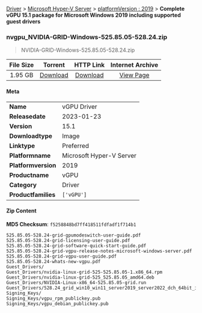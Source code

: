 
[Driver](/README.md)  >  [Microsoft Hyper-V Server](/index/Driver/Microsoft_Hyper-V_Server.md)  >  [platformVersion : 2019](/index/Driver/Microsoft_Hyper-V_Server/2019.md)  >  **Complete vGPU 15.1 package for Microsoft Windows 2019 including supported guest drivers**


### nvgpu_NVIDIA-GRID-Windows-525.85.05-528.24.zip

> NVIDIA-GRID-Windows-525.85.05-528.24.zip   

| **File Size** | **Torrent**  | **HTTP Link** | **Internet Archive** |
|:-------------:|:------------:|:-------------:|:--------------------:|
| 1.95 GB |  [Download](https://archive.org/download/nvgpu_NVIDIA-GRID-Windows-525.85.05-528.24.zip/nvgpu_NVIDIA-GRID-Windows-525.85.05-528.24.zip_archive.torrent)       | [Download](https://archive.org/compress/nvgpu_NVIDIA-GRID-Windows-525.85.05-528.24.zip) | [View Page](https://archive.org/details/nvgpu_NVIDIA-GRID-Windows-525.85.05-528.24.zip)       |

#### Meta

<table>
<tr><td><strong>Name</strong></td><td>vGPU Driver</td></tr>
<tr><td><strong>Releasedate</strong></td><td>2023-01-23</td></tr>
<tr><td><strong>Version</strong></td><td>15.1</td></tr>
<tr><td><strong>Downloadtype</strong></td><td>Image</td></tr>
<tr><td><strong>Linktype</strong></td><td>Preferred</td></tr>
<tr><td><strong>Platformname</strong></td><td>Microsoft Hyper-V Server</td></tr>
<tr><td><strong>Platformversion</strong></td><td>2019</td></tr>
<tr><td><strong>Productname</strong></td><td>vGPU</td></tr>
<tr><td><strong>Category</strong></td><td>Driver</td></tr>
<tr><td><strong>Productfamilies</strong></td><td><code>['vGPU']</code></td></tr>
</table>

#### Zip Content

**MD5 Checksum**: `f5258848bd7ff418511fdfadf1f714b1`

```text
525.85.05-528.24-grid-gpumodeswitch-user-guide.pdf
525.85.05-528.24-grid-licensing-user-guide.pdf
525.85.05-528.24-grid-software-quick-start-guide.pdf
525.85.05-528.24-grid-vgpu-release-notes-microsoft-windows-server.pdf
525.85.05-528.24-grid-vgpu-user-guide.pdf
525.85.05-528.24-whats-new-vgpu.pdf
Guest_Drivers/
Guest_Drivers/nvidia-linux-grid-525-525.85.05-1.x86_64.rpm
Guest_Drivers/nvidia-linux-grid-525_525.85.05_amd64.deb
Guest_Drivers/NVIDIA-Linux-x86_64-525.85.05-grid.run
Guest_Drivers/528.24_grid_win10_win11_server2019_server2022_dch_64bit_international.exe
Signing_Keys/
Signing_Keys/vgpu_rpm_publickey.pub
Signing_Keys/vgpu_debian_publickey.pub
```